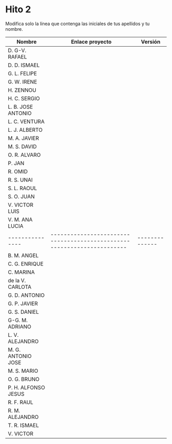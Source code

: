 # Hito 2

Modifica solo la línea que contenga las iniciales de tus apellidos y tu nombre.

| Nombre       | Enlace proyecto                                                                    | Versión      |
| --------------- | ----------------------------------------------------------------------- | -------------- |
| D. G-V. RAFAEL | <!--enlace-->                                                           | <!--versión--> |
| D. D. ISMAEL | <!--enlace-->                                                           | <!--versión--> |
| G. L. FELIPE | <!--enlace-->                                                           | <!--versión--> |
| G. W. IRENE | <!--enlace-->                                                           | <!--versión--> |
| H. ZENNOU | <!--enlace-->                                                           | <!--versión--> |
| H. C. SERGIO | <!--enlace-->                                                           | <!--versión--> |
| L. B. JOSE ANTONIO | <!--enlace-->                                                           | <!--versión--> |
| L. C. VENTURA | <!--enlace-->                                                           | <!--versión--> |
| L. J. ALBERTO | <!--enlace-->                                                           | <!--versión--> |
| M. A. JAVIER | <!--enlace-->                                                           | <!--versión--> |
| M. S. DAVID | <!--enlace-->                                                           | <!--versión--> |
| O. R. ALVARO | <!--enlace-->                                                           | <!--versión--> |
| P. JAN | <!--enlace-->                                                           | <!--versión--> |
| R. OMID | <!--enlace-->                                                           | <!--versión--> |
| R. S. UNAI | <!--enlace-->                                                           | <!--versión--> |
| S. L. RAOUL | <!--enlace-->                                                           | <!--versión--> |
| S. O. JUAN | <!--enlace-->                                                           | <!--versión--> |
| V. VICTOR LUIS | <!--enlace-->                                                           | <!--versión--> |
| V. M. ANA LUCIA | <!--enlace-->                                                           | <!--versión--> |
| --------------- | ----------------------------------------------------------------------- | -------------- |
| B. M. ANGEL | <!--enlace-->                                                           | <!--versión--> |
| C. G. ENRIQUE | <!--enlace-->                                                           | <!--versión--> |
| C. MARINA | <!--enlace-->                                                           | <!--versión--> |
| de la V. CARLOTA | <!--enlace-->                                                           | <!--versión--> |
| G. D. ANTONIO | <!--enlace-->                                                           | <!--versión--> |
| G. P. JAVIER | <!--enlace-->                                                           | <!--versión--> |
| G. S. DANIEL | <!--enlace-->                                                           | <!--versión--> |
| G-G. M. ADRIANO | <!--enlace-->                                                           | <!--versión--> |
| L. V. ALEJANDRO | <!--enlace-->                                                           | <!--versión--> |
| M. G. ANTONIO JOSE | <!--enlace-->                                                           | <!--versión--> |
| M. S. MARIO | <!--enlace-->                                                           | <!--versión--> |
| O. G. BRUNO | <!--enlace-->                                                           | <!--versión--> |
| P. H. ALFONSO JESUS | <!--enlace-->                                                           | <!--versión--> |
| R. F. RAUL | <!--enlace-->                                                           | <!--versión--> |
| R. M. ALEJANDRO | <!--enlace-->                                                           | <!--versión--> |
| T. R. ISMAEL | <!--enlace-->                                                           | <!--versión--> |
| V. VICTOR | <!--enlace-->                                                           | <!--versión--> |
